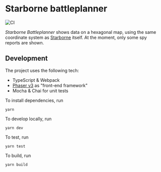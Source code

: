 # Starborne battleplanner

![CI](https://github.com/vanhumbeecka/starborne-battleplanner/workflows/CI/badge.svg)

*Starborne Battleplanner* shows data on a hexagonal map, using the same coordinate system as [Starborne](https://starborne.com/) itself.
At the moment, only some spy reports are shown.

## Development

The project uses the following tech:
- TypeScript & Webpack
- [Phaser v3](https://phaser.io/) as "front-end framework"
- Mocha & Chai for unit tests

To install dependencies, run
```
yarn
```

To develop locally, run
```
yarn dev
```

To test, run
```
yarn test
```

To build, run
```
yarn build
```

